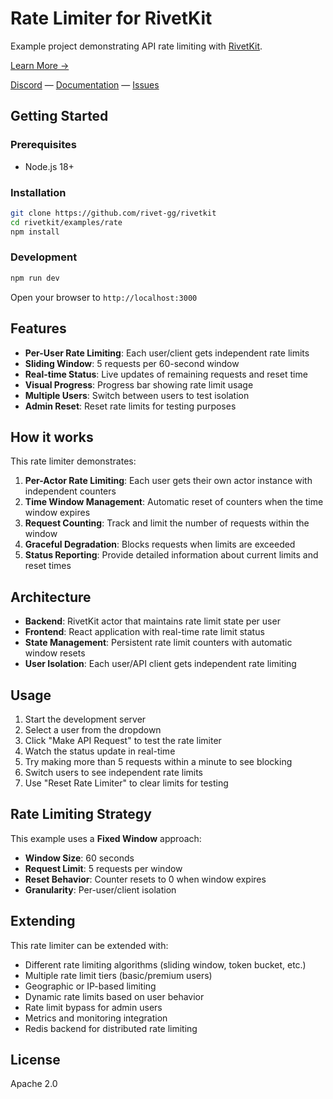 # Rate Limiter for RivetKit

Example project demonstrating API rate limiting with [RivetKit](https://rivetkit.org).

[Learn More →](https://github.com/rivet-gg/rivetkit)

[Discord](https://rivet.gg/discord) — [Documentation](https://rivetkit.org) — [Issues](https://github.com/rivet-gg/rivetkit/issues)

## Getting Started

### Prerequisites

- Node.js 18+

### Installation

```sh
git clone https://github.com/rivet-gg/rivetkit
cd rivetkit/examples/rate
npm install
```

### Development

```sh
npm run dev
```

Open your browser to `http://localhost:3000`

## Features

- **Per-User Rate Limiting**: Each user/client gets independent rate limits
- **Sliding Window**: 5 requests per 60-second window
- **Real-time Status**: Live updates of remaining requests and reset time
- **Visual Progress**: Progress bar showing rate limit usage
- **Multiple Users**: Switch between users to test isolation
- **Admin Reset**: Reset rate limits for testing purposes

## How it works

This rate limiter demonstrates:

1. **Per-Actor Rate Limiting**: Each user gets their own actor instance with independent counters
2. **Time Window Management**: Automatic reset of counters when the time window expires
3. **Request Counting**: Track and limit the number of requests within the window
4. **Graceful Degradation**: Blocks requests when limits are exceeded
5. **Status Reporting**: Provide detailed information about current limits and reset times

## Architecture

- **Backend**: RivetKit actor that maintains rate limit state per user
- **Frontend**: React application with real-time rate limit status
- **State Management**: Persistent rate limit counters with automatic window resets
- **User Isolation**: Each user/API client gets independent rate limiting

## Usage

1. Start the development server
2. Select a user from the dropdown
3. Click "Make API Request" to test the rate limiter
4. Watch the status update in real-time
5. Try making more than 5 requests within a minute to see blocking
6. Switch users to see independent rate limits
7. Use "Reset Rate Limiter" to clear limits for testing

## Rate Limiting Strategy

This example uses a **Fixed Window** approach:

- **Window Size**: 60 seconds
- **Request Limit**: 5 requests per window
- **Reset Behavior**: Counter resets to 0 when window expires
- **Granularity**: Per-user/client isolation

## Extending

This rate limiter can be extended with:

- Different rate limiting algorithms (sliding window, token bucket, etc.)
- Multiple rate limit tiers (basic/premium users)
- Geographic or IP-based limiting
- Dynamic rate limits based on user behavior
- Rate limit bypass for admin users
- Metrics and monitoring integration
- Redis backend for distributed rate limiting

## License

Apache 2.0